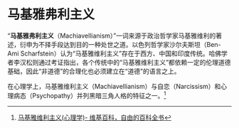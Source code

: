 # 马基雅弗利主义

“**马基雅弗利主义**（Machiavellianism）”一词来源于政治哲学家马基雅维利的著述，衍申为不择手段达到目的一种处世之道。以色列哲学家沙尔夫斯坦（Ben-Ami Scharfstein）认为“马基雅维利主义”存在于西方、中国和印度传统。哈佛学者李汉松则通过考证指出，各个传统中的“马基雅维利主义”都依赖一定的伦理道德基础，因此“非道德”的合理化也必须建立在“道德”的语言之上。

在心理学上，马基雅维利主义（Machiavellianism）与自恋（Narcissism）和心理病态（Psychopathy）并列黑暗三角人格的特征之一。[^1]

[^1]: [马基雅维利主义(心理学)- 维基百科，自由的百科全书](https://zh.wikipedia.org/wiki/%E9%A6%AC%E5%9F%BA%E9%9B%85%E7%B6%AD%E5%88%A9%E4%B8%BB%E7%BE%A9_(%E5%BF%83%E7%90%86%E5%AD%B8))
